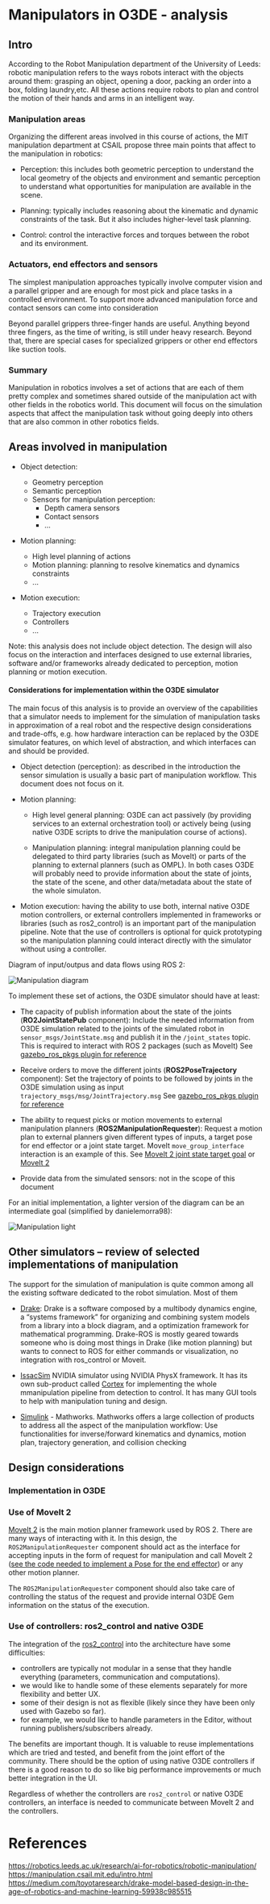 # Manipulators in O3DE - analysis

## Intro

According to the Robot Manipulation department of the University of Leeds:
robotic manipulation refers to the ways robots interact with the objects around
them: grasping an object, opening a door, packing an order into a box, folding
laundry,etc. All these actions require robots to plan and control the motion of
their hands and arms in an intelligent way.

### Manipulation areas

Organizing the different areas involved in this course of actions, the MIT
manipulation department at CSAIL propose three main points that affect to the
manipulation in robotics:

 * Perception: this includes both geometric perception to understand the local
   geometry of the objects and environment and semantic perception to understand
   what opportunities for manipulation are available in the scene.

 * Planning: typically includes reasoning about the kinematic and dynamic
   constraints of the task. But it also includes higher-level task planning.

 * Control: control the interactive forces and torques between the robot and its
   environment.

### Actuators, end effectors and sensors

The simplest manipulation approaches typically involve computer vision and a
parallel gripper and are enough for most pick and place tasks in a controlled
environment. To support more advanced manipulation force and contact sensors
can come into consideration

Beyond parallel grippers three-finger hands are useful. Anything beyond three
fingers, as the time of writing, is still under heavy research. Beyond that,
there are special cases for specialized grippers or other end effectors like
suction tools.

### Summary

Manipulation in robotics involves a set of actions that are each of them
pretty complex and sometimes shared outside of the manipulation act with other
fields in the robotics world. This document will focus on the simulation aspects
that affect the manipulation task without going deeply into others that are
also common in other robotics fields.

## Areas involved in manipulation

 * Object detection:
   * Geometry perception
   * Semantic perception
   * Sensors for manipulation perception:
     * Depth camera sensors
     * Contact sensors
     * ...

 * Motion planning:
   * High level planning of actions
   * Motion planning: planning to resolve kinematics and dynamics constraints
   * ...

 * Motion execution:
   * Trajectory execution
   * Controllers
   * ...

Note: this analysis does not include object detection. The design will also
focus on the interaction and interfaces designed to use external libraries,
software and/or frameworks already dedicated to perception, motion planning
or motion execution.

#### Considerations for implementation within the O3DE simulator

The main focus of this analysis is to provide an overview of the
capabilities that a simulator needs to implement for the simulation of manipulation tasks in approximation of a real robot and the respective design considerations and trade-offs, e.g. how hardware interaction
can be replaced by the O3DE simulator features, on which level of abstraction, and which interfaces can and should be provided.

 * Object detection (perception): as described in the introduction the sensor
   simulation is usually a basic part of manipulation workflow. This document
   does not focus on it.

 * Motion planning:

    * High level general planning: O3DE can act passively (by providing
      services to an external orchestration tool) or actively being (using
      native O3DE scripts to drive the manipulation course of actions).

    * Manipulation planning: integral manipulation planning could be delegated
      to third party libraries (such as MoveIt) or parts of the planning to
      external planners (such as OMPL). In both cases O3DE will probably need
      to provide information about the state of joints, the state of the scene,
      and other data/metadata about the state of the whole simulaton.

 * Motion execution: having the ability to use both, internal native O3DE
   motion controllers, or external controllers implemented in frameworks
   or libraries (such as ros2_control) is an important part of the
   manipulation pipeline. Note that the use of controllers is optional
   for quick prototyping so the manipulation planning could interact
   directly with the simulator without using a controller.

Diagram of input/outpus and data flows using ROS 2:

![Manipulation diagram](manipulation.svg)

To implement these set of actions, the O3DE simulator should have at least:

 * The capacity of publish information about the state of the joints (**RO2JointStatePub** component):
   Include the needed information from O3DE simulation related to the joints of
   the simulated robot in `sensor_msgs/JointState.msg` and publish it in the `/joint_states`
   topic. This is required to interact with ROS 2 packages (such as MoveIt)
   See [gazebo_ros_pkgs plugin for reference](https://github.com/ros-simulation/gazebo_ros_pkgs/blob/galactic/gazebo_plugins/include/gazebo_plugins/gazebo_ros_joint_state_publisher.hpp#L44-L73)

 * Receive orders to move the different joints (**ROS2PoseTrajectory** component):
   Set the trajectory of points to be followed by joints in the O3DE simulation using as input
   `trajectory_msgs/msg/JointTrajectory.msg`
   See [gazebo_ros_pkgs plugin for reference](https://github.com/ros-simulation/gazebo_ros_pkgs/blob/galactic/gazebo_plugins/include/gazebo_plugins/gazebo_ros_joint_pose_trajectory.hpp#L26-L48)

 * The ability to request picks or motion movements to external manipulation planners (**ROS2ManipulationRequester**):
   Request a motion plan to external planners given different types of inputs,
   a target pose for end effector or a joint state target. MoveIt `move_group_interface` interaction
   is an example of this.
   See [MoveIt 2 joint state target goal](https://github.com/ros-planning/moveit2/blob/main/moveit_ros/planning_interface/move_group_interface/include/moveit/move_group_interface/move_group_interface.h#L305-L320)
   or [MoveIt 2](https://github.com/ros-planning/moveit2/blob/main/moveit_ros/planning_interface/move_group_interface/include/moveit/move_group_interface/move_group_interface.h#L640-L554)

 * Provide data from the simulated sensors: not in the scope of this document

For an initial implementation, a lighter version of the diagram can be an intermediate goal (simplified by danielemorra98):

![Manipulation light](manipulation_minimal.svg)

## Other simulators – review of selected implementations of manipulation

The support for the simulation of manipulation is quite common among all the existing software dedicated to the robot simulation. Most of them

* [Drake](https://drake.mit.edu/): Drake is a software composed by a
  multibody dynamics engine, a “systems framework” for organizing and combining
  system models from a library into a block diagram, and a optimization
  framework for mathematical programming.
  Drake-ROS is mostly geared towards someone who is doing most things in Drake
  (like motion planning) but wants to connect to ROS for either commands or
  visualization, no integration with ros_control or Moveit.

* [IssacSim](https://docs.omniverse.nvidia.com/app_isaacsim/app_isaacsim/tutorial_advanced_adding_new_manipulator.html)
  NVIDIA simulator using NVIDIA PhysX framework. It has its own sub-product
  called [Cortex](https://docs.omniverse.nvidia.com/app_isaacsim/app_isaacsim/tutorial_cortex_overview.html)
  for implementing the whole mmanipulation pipeline from detection to control.
  It has many GUI tools to help with manipulation tuning and design.

* [Simulink](https://www.mathworks.com/solutions/robotics/robot-manipulators.html) - Mathworks.
  Mathworks offers a large collection of products to address all the aspect of
  the manipulation workflow: Use functionalities for inverse/forward kinematics
  and dynamics, motion plan, trajectory generation, and collision checking

## Design considerations

### Implementation in O3DE

### Use of MoveIt 2

[MoveIt 2](https://moveit.picknik.ai/humble/index.html) is the main motion
planner framework used by ROS 2. There are many ways of interacting with it. In
this design, the `ROS2ManipulationRequester` component should act as the
interface for accepting inputs in the form of request for manipulation and call
MoveIt 2 ([see the code needed to implement a Pose for the end
effector](https://moveit.picknik.ai/humble/doc/tutorials/your_first_project/your_first_project.html))
or any other motion planner.

The `ROS2ManipulationRequester` component should also take care of controlling
the status of the request and provide internal O3DE Gem information on the
status of the execution.

### Use of controllers: ros2_control and native O3DE

The integration of the [ros2_control](https://github.com/ros-controls/ros2_control) into the
architecture have some difficulties:

- controllers are typically not modular in a sense that they handle everything
 (parameters, communication and computations).
 - we would like to handle some of these elements separately for more
   flexibility and better UX.
- some of their design is not as flexible (likely since they have been only
 used with Gazebo so far).
 - for example, we would like to handle parameters in the Editor, without
   running publishers/subscribers already.

The benefits are important though. It is valuable to reuse implementations
which are tried and tested, and benefit from the joint effort of the community.
There should be the option of using native O3DE controllers if there is a good
reason to do so like big performance improvements or much better integration in
the UI.

Regardless of whether the controllers are `ros2_control` or native O3DE
controllers, an interface is needed to communicate between MoveIt 2 and
the controllers.

# References

https://robotics.leeds.ac.uk/research/ai-for-robotics/robotic-manipulation/
https://manipulation.csail.mit.edu/intro.html 
https://medium.com/toyotaresearch/drake-model-based-design-in-the-age-of-robotics-and-machine-learning-59938c985515 

